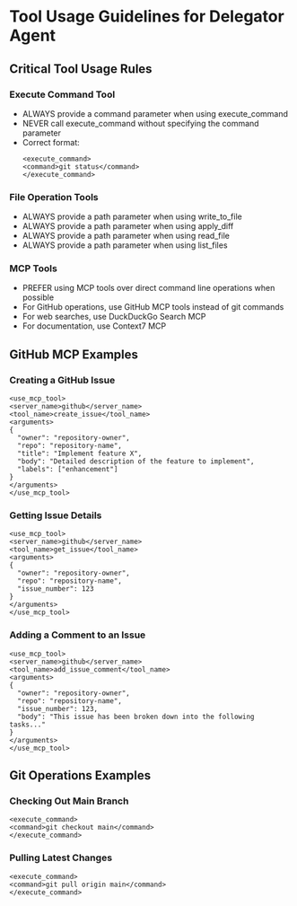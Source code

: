 # Tool Usage Guidelines for Delegator Agent

## Critical Tool Usage Rules

### Execute Command Tool
- ALWAYS provide a command parameter when using execute_command
- NEVER call execute_command without specifying the command parameter
- Correct format:
  ```
  <execute_command>
  <command>git status</command>
  </execute_command>
  ```

### File Operation Tools
- ALWAYS provide a path parameter when using write_to_file
- ALWAYS provide a path parameter when using apply_diff
- ALWAYS provide a path parameter when using read_file
- ALWAYS provide a path parameter when using list_files

### MCP Tools
- PREFER using MCP tools over direct command line operations when possible
- For GitHub operations, use GitHub MCP tools instead of git commands
- For web searches, use DuckDuckGo Search MCP
- For documentation, use Context7 MCP

## GitHub MCP Examples

### Creating a GitHub Issue
```
<use_mcp_tool>
<server_name>github</server_name>
<tool_name>create_issue</tool_name>
<arguments>
{
  "owner": "repository-owner",
  "repo": "repository-name",
  "title": "Implement feature X",
  "body": "Detailed description of the feature to implement",
  "labels": ["enhancement"]
}
</arguments>
</use_mcp_tool>
```

### Getting Issue Details
```
<use_mcp_tool>
<server_name>github</server_name>
<tool_name>get_issue</tool_name>
<arguments>
{
  "owner": "repository-owner",
  "repo": "repository-name",
  "issue_number": 123
}
</arguments>
</use_mcp_tool>
```

### Adding a Comment to an Issue
```
<use_mcp_tool>
<server_name>github</server_name>
<tool_name>add_issue_comment</tool_name>
<arguments>
{
  "owner": "repository-owner",
  "repo": "repository-name",
  "issue_number": 123,
  "body": "This issue has been broken down into the following tasks..."
}
</arguments>
</use_mcp_tool>
```

## Git Operations Examples

### Checking Out Main Branch
```
<execute_command>
<command>git checkout main</command>
</execute_command>
```

### Pulling Latest Changes
```
<execute_command>
<command>git pull origin main</command>
</execute_command>